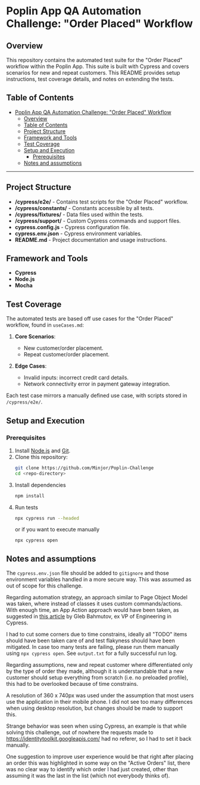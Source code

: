 # Poplin App QA Automation Challenge: "Order Placed" Workflow

## Overview
This repository contains the automated test suite for the "Order Placed" workflow within the Poplin App. This suite is built with Cypress and covers scenarios for new and repeat customers. This README provides setup instructions, test coverage details, and notes on extending the tests.

## Table of Contents
- [Poplin App QA Automation Challenge: "Order Placed" Workflow](#poplin-app-qa-automation-challenge-order-placed-workflow)
  - [Overview](#overview)
  - [Table of Contents](#table-of-contents)
  - [Project Structure](#project-structure)
  - [Framework and Tools](#framework-and-tools)
  - [Test Coverage](#test-coverage)
  - [Setup and Execution](#setup-and-execution)
    - [Prerequisites](#prerequisites)
  - [Notes and assumptions](#notes-and-assumptions)

---

## Project Structure
- **/cypress/e2e/** - Contains test scripts for the "Order Placed" workflow.
- **/cypress/constants/** - Constants accessible by all tests.
- **/cypress/fixtures/** - Data files used within the tests.
- **/cypress/support/** - Custom Cypress commands and support files.
- **cypress.config.js** - Cypress configuration file.
- **cypress.env.json** - Cypress environment variables.
- **README.md** - Project documentation and usage instructions.

## Framework and Tools
- **Cypress**
- **Node.js**
- **Mocha**

## Test Coverage
The automated tests are based off use cases for the "Order Placed" workflow, found in `useCases.md`:
1. **Core Scenarios**:
   - New customer/order placement.
   - Repeat customer/order placement.
   
2. **Edge Cases**:
   - Invalid inputs: incorrect credit card details.
   - Network connectivity error in payment gateway integration.
   
Each test case mirrors a manually defined use case, with scripts stored in `/cypress/e2e/`.

## Setup and Execution

### Prerequisites
1. Install [Node.js](https://nodejs.org/en/download/) and [Git](https://git-scm.com/downloads).
2. Clone this repository:
   ```bash
   git clone https://github.com/Minjor/Poplin-Challenge
   cd <repo-directory>
3. Install dependencies
   ```bash
   npm install
4. Run tests
   ```bash
   npx cypress run --headed
   ```
   or if you want to execute manually
   ```
   npx cypress open
   ```

## Notes and assumptions
The `cypress.env.json` file should be added to `gitignore` and those environment variables handled in a more secure way. This was assumed as out of scope for this challenge.

Regarding automation strategy, an approach similar to Page Object Model was taken, where instead of classes it uses custom commands/actions. With enough time, an App Action approach would have been taken, as suggested in [this article](https://www.cypress.io/blog/stop-using-page-objects-and-start-using-app-actions) by Gleb Bahmutov, ex VP of Engineering in Cypress.

I had to cut some corners due to time constrains, ideally all "TODO" items should have been taken care of and test flakyness should have been mitigated. In case too many tests are failing, please run them manually using `npx cypress open`. See `output.txt` for a fully successful run log.

Regarding assumptions, new and repeat customer where differentiated only by the type of order they made, although it is understandable that a new customer should setup everything from scratch (i.e. no preloaded profile), this had to be overlooked because of time constrains.

A resolution of 360 x 740px was used under the assumption that most users use the application in their mobile phone. I did not see too many differences when using desktop resolution, but changes should be made to support this.

Strange behavior was seen when using Cypress, an example is that while solving this challenge, out of nowhere the requests made to https://identitytoolkit.googleapis.com/ had no referer, so I had to set it back manually.

One suggestion to improve user experience would be that right after placing an order this was highlighted in some way on the "Active Orders" list, there was no clear way to identify which order I had just created, other than assuming it was the last in the list (which not everybody thinks of).
